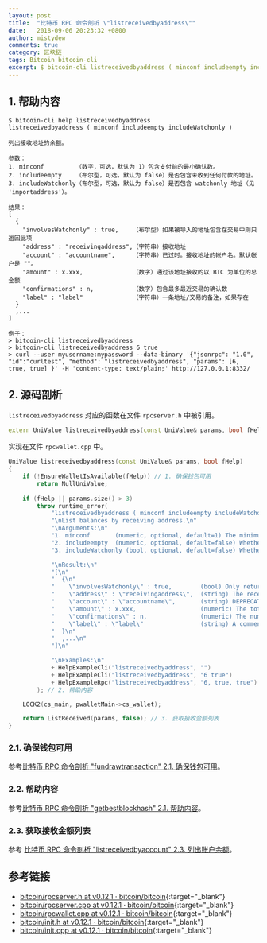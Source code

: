 ```yaml
---
layout: post
title:  "比特币 RPC 命令剖析 \"listreceivedbyaddress\""
date:   2018-09-06 20:23:32 +0800
author: mistydew
comments: true
category: 区块链
tags: Bitcoin bitcoin-cli
excerpt: $ bitcoin-cli listreceivedbyaddress ( minconf includeempty includeWatchonly )
---
```

## 1. 帮助内容

```shell
$ bitcoin-cli help listreceivedbyaddress
listreceivedbyaddress ( minconf includeempty includeWatchonly )

列出接收地址的余额。

参数：
1. minconf         （数字，可选，默认为 1）包含支付前的最小确认数。
2. includeempty    （布尔型，可选，默认为 false）是否包含未收到任何付款的地址。
3. includeWatchonly（布尔型，可选，默认为 false）是否包含 watchonly 地址（见 'importaddress'）。

结果：
[
  {
    "involvesWatchonly" : true,    （布尔型）如果被导入的地址包含在交易中则只返回此项
    "address" : "receivingaddress",（字符串）接收地址
    "account" : "accountname",     （字符串）已过时。接收地址的帐户名。默认帐户是 ""。
    "amount" : x.xxx,              （数字）通过该地址接收的以 BTC 为单位的总金额
    "confirmations" : n,           （数字）包含最多最近交易的确认数
    "label" : "label"              （字符串）一条地址/交易的备注，如果存在
  }
  ,...
]

例子：
> bitcoin-cli listreceivedbyaddress
> bitcoin-cli listreceivedbyaddress 6 true
> curl --user myusername:mypassword --data-binary '{"jsonrpc": "1.0", "id":"curltest", "method": "listreceivedbyaddress", "params": [6, true, true] }' -H 'content-type: text/plain;' http://127.0.0.1:8332/
```

## 2. 源码剖析

`listreceivedbyaddress` 对应的函数在文件 `rpcserver.h` 中被引用。

```cpp
extern UniValue listreceivedbyaddress(const UniValue& params, bool fHelp);
```

实现在文件 `rpcwallet.cpp` 中。

```cpp
UniValue listreceivedbyaddress(const UniValue& params, bool fHelp)
{
    if (!EnsureWalletIsAvailable(fHelp)) // 1. 确保钱包可用
        return NullUniValue;
    
    if (fHelp || params.size() > 3)
        throw runtime_error(
            "listreceivedbyaddress ( minconf includeempty includeWatchonly)\n"
            "\nList balances by receiving address.\n"
            "\nArguments:\n"
            "1. minconf       (numeric, optional, default=1) The minimum number of confirmations before payments are included.\n"
            "2. includeempty  (numeric, optional, default=false) Whether to include addresses that haven't received any payments.\n"
            "3. includeWatchonly (bool, optional, default=false) Whether to include watchonly addresses (see 'importaddress').\n"

            "\nResult:\n"
            "[\n"
            "  {\n"
            "    \"involvesWatchonly\" : true,        (bool) Only returned if imported addresses were involved in transaction\n"
            "    \"address\" : \"receivingaddress\",  (string) The receiving address\n"
            "    \"account\" : \"accountname\",       (string) DEPRECATED. The account of the receiving address. The default account is \"\".\n"
            "    \"amount\" : x.xxx,                  (numeric) The total amount in " + CURRENCY_UNIT + " received by the address\n"
            "    \"confirmations\" : n,               (numeric) The number of confirmations of the most recent transaction included\n"
            "    \"label\" : \"label\"                (string) A comment for the address/transaction, if any\n"
            "  }\n"
            "  ,...\n"
            "]\n"

            "\nExamples:\n"
            + HelpExampleCli("listreceivedbyaddress", "")
            + HelpExampleCli("listreceivedbyaddress", "6 true")
            + HelpExampleRpc("listreceivedbyaddress", "6, true, true")
        ); // 2. 帮助内容

    LOCK2(cs_main, pwalletMain->cs_wallet);

    return ListReceived(params, false); // 3. 获取接收金额列表
}
```

### 2.1. 确保钱包可用

参考[比特币 RPC 命令剖析 "fundrawtransaction" 2.1. 确保钱包可用](/blog/2018/07/bitcoin-rpc-command-fundrawtransaction.html#21-确保钱包可用)。

### 2.2. 帮助内容

参考[比特币 RPC 命令剖析 "getbestblockhash" 2.1. 帮助内容](/blog/2018/05/bitcoin-rpc-command-getbestblockhash.html#21-帮助内容)。

### 2.3. 获取接收金额列表

参考 [比特币 RPC 命令剖析 "listreceivedbyaccount" 2.3. 列出账户余额](/blog/2018/09/bitcoin-rpc-command-listreceivedbyaccount.html#23-列出账户余额)。

## 参考链接

* [bitcoin/rpcserver.h at v0.12.1 · bitcoin/bitcoin](https://github.com/bitcoin/bitcoin/blob/v0.12.1/src/rpcserver.h){:target="_blank"}
* [bitcoin/rpcserver.cpp at v0.12.1 · bitcoin/bitcoin](https://github.com/bitcoin/bitcoin/blob/v0.12.1/src/rpcserver.cpp){:target="_blank"}
* [bitcoin/rpcwallet.cpp at v0.12.1 · bitcoin/bitcoin](https://github.com/bitcoin/bitcoin/blob/v0.12.1/src/wallet/rpcwallet.cpp){:target="_blank"}
* [bitcoin/init.h at v0.12.1 · bitcoin/bitcoin](https://github.com/bitcoin/bitcoin/blob/v0.12.1/src/init.h){:target="_blank"}
* [bitcoin/init.cpp at v0.12.1 · bitcoin/bitcoin](https://github.com/bitcoin/bitcoin/blob/v0.12.1/src/init.cpp){:target="_blank"}
